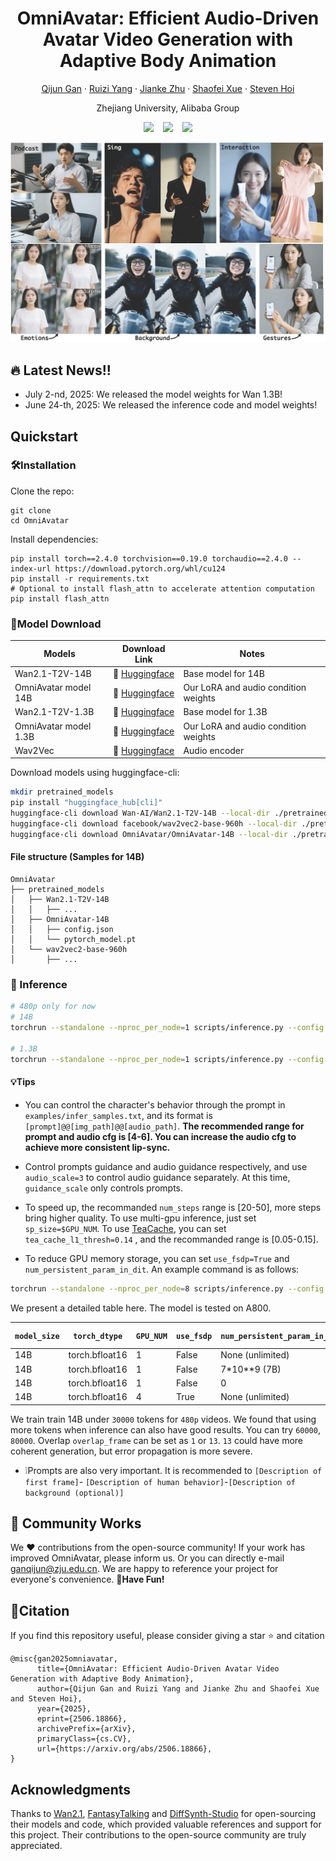 <div align="center">
<h1>OmniAvatar: Efficient Audio-Driven Avatar Video Generation with Adaptive Body Animation</h1>


[Qijun Gan](https://agnjason.github.io/) · [Ruizi Yang](https://github.com/ZiziAmy/) · [Jianke Zhu](https://person.zju.edu.cn/en/jkzhu) · [Shaofei Xue]() · [Steven Hoi](https://scholar.google.com/citations?user=JoLjflYAAAAJ)

Zhejiang University, Alibaba Group

<div align="center">
  <a href="https://omni-avatar.github.io/"><img src="https://img.shields.io/badge/Project-OmniAvatar-blue.svg"></a> &ensp;
  <a href="http://arxiv.org/abs/2506.18866"><img src="https://img.shields.io/badge/Arxiv-2506.18866-b31b1b.svg?logo=arXiv"></a> &ensp;
  <a href="https://huggingface.co/OmniAvatar/OmniAvatar-14B"><img src="https://img.shields.io/badge/🤗-OmniAvatar-red.svg"></a>
</div>
</div>

![image](assets/material/teaser.png)

## 🔥 Latest News!!
* July 2-nd, 2025: We released the model weights for Wan 1.3B!
* June 24-th, 2025: We released the inference code and model weights!


## Quickstart
### 🛠️Installation

Clone the repo:

```
git clone 
cd OmniAvatar
```

Install dependencies:
```
pip install torch==2.4.0 torchvision==0.19.0 torchaudio==2.4.0 --index-url https://download.pytorch.org/whl/cu124
pip install -r requirements.txt
# Optional to install flash_attn to accelerate attention computation
pip install flash_attn
```

### 🧱Model Download
| Models                |                       Download Link                                           |    Notes                      |
|-----------------------|-------------------------------------------------------------------------------|-------------------------------|
| Wan2.1-T2V-14B        |      🤗 [Huggingface](https://huggingface.co/Wan-AI/Wan2.1-T2V-14B)     | Base model for 14B
| OmniAvatar model 14B  |      🤗 [Huggingface](https://huggingface.co/OmniAvatar/OmniAvatar-14B)         | Our LoRA and audio condition weights
| Wan2.1-T2V-1.3B       |      🤗 [Huggingface](https://huggingface.co/Wan-AI/Wan2.1-T2V-1.3B)     | Base model for 1.3B
| OmniAvatar model 1.3B |      🤗 [Huggingface](https://huggingface.co/OmniAvatar/OmniAvatar-1.3B)         | Our LoRA and audio condition weights
| Wav2Vec               |      🤗 [Huggingface](https://huggingface.co/facebook/wav2vec2-base-960h)      | Audio encoder

Download models using huggingface-cli:
``` sh
mkdir pretrained_models
pip install "huggingface_hub[cli]"
huggingface-cli download Wan-AI/Wan2.1-T2V-14B --local-dir ./pretrained_models/Wan2.1-T2V-14B
huggingface-cli download facebook/wav2vec2-base-960h --local-dir ./pretrained_models/wav2vec2-base-960h
huggingface-cli download OmniAvatar/OmniAvatar-14B --local-dir ./pretrained_models/OmniAvatar-14B
```

#### File structure (Samples for 14B)
```shell
OmniAvatar
├── pretrained_models
│   ├── Wan2.1-T2V-14B
│   │   ├── ...
│   ├── OmniAvatar-14B
│   │   ├── config.json
│   │   └── pytorch_model.pt
│   └── wav2vec2-base-960h
│       ├── ...
```

### 🔑 Inference


``` sh
# 480p only for now
# 14B
torchrun --standalone --nproc_per_node=1 scripts/inference.py --config configs/inference.yaml --input_file examples/infer_samples.txt

# 1.3B
torchrun --standalone --nproc_per_node=1 scripts/inference.py --config configs/inference_1.3B.yaml --input_file examples/infer_samples.txt
```

#### 💡Tips
- You can control the character's behavior through the prompt in `examples/infer_samples.txt`, and its format is `[prompt]@@[img_path]@@[audio_path]`. **The recommended range for prompt and audio cfg is [4-6]. You can increase the audio cfg to achieve more consistent lip-sync.** 

- Control prompts guidance and audio guidance respectively, and use `audio_scale=3` to control audio guidance separately. At this time, `guidance_scale` only controls prompts.

- To speed up, the recommanded `num_steps` range is [20-50], more steps bring higher quality. To use multi-gpu inference, just set `sp_size=$GPU_NUM`. To use [TeaCache](https://github.com/ali-vilab/TeaCache), you can set `tea_cache_l1_thresh=0.14` , and the recommanded range is [0.05-0.15]. 
- To reduce GPU memory storage, you can set `use_fsdp=True` and `num_persistent_param_in_dit`. An example command is as follows:
```bash
torchrun --standalone --nproc_per_node=8 scripts/inference.py --config configs/inference.yaml --input_file examples/infer_samples.txt --hp=sp_size=8,max_tokens=30000,guidance_scale=4.5,overlap_frame=13,num_steps=25,use_fsdp=True,tea_cache_l1_thresh=0.14,num_persistent_param_in_dit=7000000000
```

We present a detailed table here. The model is tested on A800.

|`model_size`|`torch_dtype`|`GPU_NUM`|`use_fsdp`|`num_persistent_param_in_dit`|Speed|Required VRAM|
|-|-|-|-|-|-|-|
|14B|torch.bfloat16|1|False|None (unlimited)|16.0s/it|36G|
|14B|torch.bfloat16|1|False|7*10**9 (7B)|19.4s/it|21G|
|14B|torch.bfloat16|1|False|0|22.1s/it|8G|
|14B|torch.bfloat16|4|True|None (unlimited)|4.8s/it|14.3G|

We train train 14B under `30000` tokens for `480p` videos. We found that using more tokens when inference can also have good results. You can try `60000`, `80000`. Overlap `overlap_frame` can be set as `1` or `13`. `13` could have more coherent generation, but error propagation is more severe.

- ❕Prompts are also very important. It is recommended to `[Description of first frame]`- `[Description of human behavior]`-`[Description of background (optional)]`

## 🧩 Community Works
We ❤️ contributions from the open-source community! If your work has improved OmniAvatar, please inform us.
Or you can directly e-mail [ganqijun@zju.edu.cn](mailto:ganqijun@zju.edu.cn). We are happy to reference your project for everyone's convenience. **🥸Have Fun!**

## 🔗Citation
If you find this repository useful, please consider giving a star ⭐ and citation
```
@misc{gan2025omniavatar,
      title={OmniAvatar: Efficient Audio-Driven Avatar Video Generation with Adaptive Body Animation}, 
      author={Qijun Gan and Ruizi Yang and Jianke Zhu and Shaofei Xue and Steven Hoi},
      year={2025},
      eprint={2506.18866},
      archivePrefix={arXiv},
      primaryClass={cs.CV},
      url={https://arxiv.org/abs/2506.18866}, 
}
```

## Acknowledgments
Thanks to [Wan2.1](https://github.com/Wan-Video/Wan2.1), [FantasyTalking](https://github.com/Fantasy-AMAP/fantasy-talking) and [DiffSynth-Studio](https://github.com/modelscope/DiffSynth-Studio) for open-sourcing their models and code, which provided valuable references and support for this project. Their contributions to the open-source community are truly appreciated.
